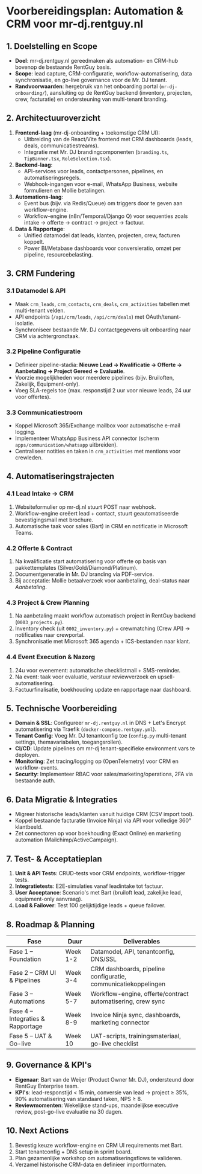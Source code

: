 # Voorbereidingsplan: Automation & CRM voor mr-dj.rentguy.nl

## 1. Doelstelling en Scope
- **Doel**: mr-dj.rentguy.nl gereedmaken als automation- en CRM-hub bovenop de bestaande RentGuy basis.
- **Scope**: lead capture, CRM-configuratie, workflow-automatisering, data synchronisatie, en go-live governance voor de Mr. DJ tenant.
- **Randvoorwaarden**: hergebruik van het onboarding portal (`mr-dj-onboarding/`), aansluiting op de RentGuy backend (inventory, projecten, crew, facturatie) en ondersteuning van multi-tenant branding.

## 2. Architectuuroverzicht
1. **Frontend-laag** (mr-dj-onboarding + toekomstige CRM UI):
   - Uitbreiding van de React/Vite frontend met CRM dashboards (leads, deals, communicatiestreams).
   - Integratie met Mr. DJ brandingcomponenten (`branding.ts`, `TipBanner.tsx`, `RoleSelection.tsx`).
2. **Backend-laag**:
   - API-services voor leads, contactpersonen, pipelines, en automatiseringsregels.
   - Webhook-ingangen voor e-mail, WhatsApp Business, website formulieren en Mollie betalingen.
3. **Automations-laag**:
   - Event bus (bijv. via Redis/Queue) om triggers door te geven aan workflow-engine.
   - Workflow-engine (n8n/Temporal/Django Q) voor sequenties zoals intake → offerte → contract → project → factuur.
4. **Data & Rapportage**:
   - Unified datamodel dat leads, klanten, projecten, crew, facturen koppelt.
   - Power BI/Metabase dashboards voor conversieratio, omzet per pipeline, resourcebelasting.

## 3. CRM Fundering
### 3.1 Datamodel & API
- Maak `crm_leads`, `crm_contacts`, `crm_deals`, `crm_activities` tabellen met multi-tenant velden.
- API endpoints (`/api/crm/leads`, `/api/crm/deals`) met OAuth/tenant-isolatie.
- Synchroniseer bestaande Mr. DJ contactgegevens uit onboarding naar CRM via achtergrondtaak.

### 3.2 Pipeline Configuratie
- Definieer pipeline-stadia: **Nieuwe Lead → Kwalificatie → Offerte → Aanbetaling → Project Gereed → Evaluatie**.
- Voorzie mogelijkheden voor meerdere pipelines (bijv. Bruiloften, Zakelijk, Equipment-only).
- Voeg SLA-regels toe (max. responstijd 2 uur voor nieuwe leads, 24 uur voor offertes).

### 3.3 Communicatiestroom
- Koppel Microsoft 365/Exchange mailbox voor automatische e-mail logging.
- Implementeer WhatsApp Business API connector (scherm `apps/communication/whatsapp` uitbreiden).
- Centraliseer notities en taken in `crm_activities` met mentions voor crewleden.

## 4. Automatiseringstrajecten
### 4.1 Lead Intake → CRM
1. Websiteformulier op mr-dj.nl stuurt POST naar webhook.
2. Workflow-engine creëert lead + contact, stuurt geautomatiseerde bevestigingsmail met brochure.
3. Automatische taak voor sales (Bart) in CRM en notificatie in Microsoft Teams.

### 4.2 Offerte & Contract
1. Na kwalificatie start automatisering voor offerte op basis van pakkettemplates (Silver/Gold/Diamond/Platinum).
2. Documentgeneratie in Mr. DJ branding via PDF-service.
3. Bij acceptatie: Mollie betaalverzoek voor aanbetaling, deal-status naar *Aanbetaling*.

### 4.3 Project & Crew Planning
1. Na aanbetaling maakt workflow automatisch project in RentGuy backend (`0003_projects.py`).
2. Inventory check (uit `0002_inventory.py`) + crewmatching (Crew API) → notificaties naar crewportal.
3. Synchronisatie met Microsoft 365 agenda + ICS-bestanden naar klant.

### 4.4 Event Execution & Nazorg
1. 24u voor evenement: automatische checklistmail + SMS-reminder.
2. Na event: taak voor evaluatie, verstuur reviewverzoek en upsell-automatisering.
3. Factuurfinalisatie, boekhouding update en rapportage naar dashboard.

## 5. Technische Voorbereiding
- **Domain & SSL**: Configureer `mr-dj.rentguy.nl` in DNS + Let's Encrypt automatisering via Traefik (`docker-compose.rentguy.yml`).
- **Tenant Config**: Voeg Mr. DJ tenantconfig toe (`config.py` multi-tenant settings, themavariabelen, toegangsrollen).
- **CI/CD**: Update pipelines om mr-dj tenant-specifieke environment vars te deployen.
- **Monitoring**: Zet tracing/logging op (OpenTelemetry) voor CRM en workflow-events.
- **Security**: Implementeer RBAC voor sales/marketing/operations, 2FA via bestaande auth.

## 6. Data Migratie & Integraties
- Migreer historische leads/klanten vanuit huidige CRM (CSV import tool).
- Koppel bestaande facturatie (Invoice Ninja) via API voor volledige 360° klantbeeld.
- Zet connectoren op voor boekhouding (Exact Online) en marketing automation (Mailchimp/ActiveCampaign).

## 7. Test- & Acceptatieplan
1. **Unit & API Tests**: CRUD-tests voor CRM endpoints, workflow-trigger tests.
2. **Integratietests**: E2E-simulaties vanaf leadintake tot factuur.
3. **User Acceptance**: Scenario's met Bart (bruiloft lead, zakelijke lead, equipment-only aanvraag).
4. **Load & Failover**: Test 100 gelijktijdige leads + queue failover.

## 8. Roadmap & Planning
| Fase | Duur | Deliverables |
|------|------|--------------|
| Fase 1 – Foundation | Week 1-2 | Datamodel, API, tenantconfig, DNS/SSL |
| Fase 2 – CRM UI & Pipelines | Week 3-4 | CRM dashboards, pipeline configuratie, communicatiekoppelingen |
| Fase 3 – Automations | Week 5-7 | Workflow-engine, offerte/contract automatisering, crew sync |
| Fase 4 – Integraties & Rapportage | Week 8-9 | Invoice Ninja sync, dashboards, marketing connector |
| Fase 5 – UAT & Go-live | Week 10 | UAT-scripts, trainingsmateriaal, go-live checklist |

## 9. Governance & KPI's
- **Eigenaar**: Bart van de Weijer (Product Owner Mr. DJ), ondersteund door RentGuy Enterprise team.
- **KPI's**: lead-responstijd < 15 min, conversie van lead → project ≥ 35%, 90% automatisering van standaard taken, NPS ≥ 8.
- **Reviewmomenten**: Wekelijkse stand-ups, maandelijkse executive review, post-go-live evaluatie na 30 dagen.

## 10. Next Actions
1. Bevestig keuze workflow-engine en CRM UI requirements met Bart.
2. Start tenantconfig + DNS setup in sprint board.
3. Plan gezamenlijke workshop om automatiseringsflows te valideren.
4. Verzamel historische CRM-data en definieer importformaten.
